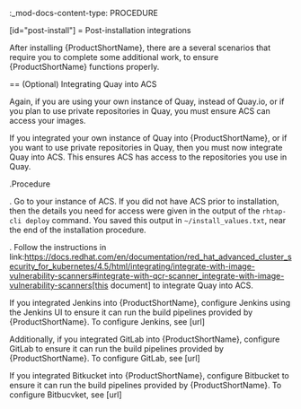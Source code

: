 :_mod-docs-content-type: PROCEDURE

[id="post-install"]
= Post-installation integrations

After installing {ProductShortName}, there are a several scenarios that require you to complete some additional work, to ensure {ProductShortName} functions properly.

== (Optional) Integrating Quay into ACS

Again, if you are using your own instance of Quay, instead of Quay.io, or if you plan to use private repositories in Quay, you must ensure ACS can access your images.

If you integrated your own instance of Quay into {ProductShortName}, or if you want to use private repositories in Quay, then you must now integrate Quay into ACS. This ensures ACS has access to the repositories you use in Quay.  

.Procedure

. Go to your instance of ACS. If you did not have ACS prior to installation, then the details you need for access were given in the output of the `rhtap-cli deploy` command. You saved this output in `~/install_values.txt`, near the end of the installation procedure. 

. Follow the instructions in link:https://docs.redhat.com/en/documentation/red_hat_advanced_cluster_security_for_kubernetes/4.5/html/integrating/integrate-with-image-vulnerability-scanners#integrate-with-qcr-scanner_integrate-with-image-vulnerability-scanners[this document] to integrate Quay into ACS.

If you integrated Jenkins into {ProductShortName}, configure Jenkins using the Jenkins UI to ensure it can run the build pipelines provided by {ProductShortName}. To configure Jenkins, see [url]

Additionally, if you integrated GitLab into {ProductShortName}, configure GitLab to ensure it can run the build pipelines provided by {ProductShortName}. To configure GitLab, see [url]

If you integrated Bitkucket into {ProductShortName}, configure Bitbucket to ensure it can run the build pipelines provided by {ProductShortName}. To configure Bitbucvket, see [url]
